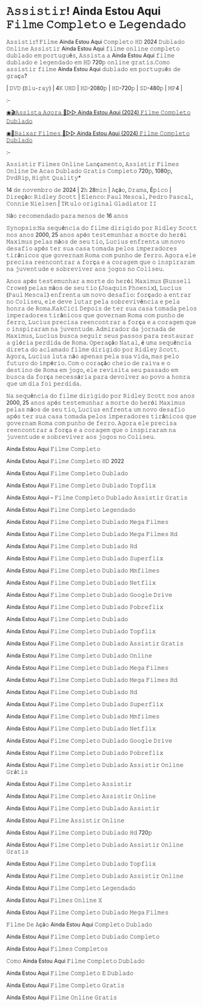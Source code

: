 # 𝙰𝚜𝚜𝚒𝚜𝚝𝚒𝚛! Ainda Estou Aqui 𝙵𝚒𝚕𝚖𝚎 𝙲𝚘𝚖𝚙𝚕𝚎𝚝𝚘 𝚎 𝙻𝚎𝚐𝚎𝚗𝚍𝚊𝚍𝚘

𝙰𝚜𝚜𝚒𝚜𝚝𝚒𝚛! 𝙵𝚒𝚕𝚖𝚎 Ainda Estou Aqui 𝙲𝚘𝚖𝚙𝚕𝚎𝚝𝚘 𝙷𝙳 2024 𝙳𝚞𝚋𝚕𝚊𝚍𝚘 𝙾𝚗𝚕𝚒𝚗𝚎 𝙰𝚜𝚜𝚒𝚜𝚝𝚒𝚛 Ainda Estou Aqui 𝚏𝚒𝚕𝚖𝚎 𝚘𝚗𝚕𝚒𝚗𝚎 𝚌𝚘𝚖𝚙𝚕𝚎𝚝𝚘 𝚍𝚞𝚋𝚕𝚊𝚍𝚘 𝚎𝚖 𝚙𝚘𝚛𝚝𝚞𝚐𝚞ê𝚜, 𝙰𝚜𝚜𝚒𝚜𝚝𝚊 𝚊 Ainda Estou Aqui 𝚏𝚒𝚕𝚖𝚎 𝚍𝚞𝚋𝚕𝚊𝚍𝚘 𝚎 𝚕𝚎𝚐𝚎𝚗𝚍𝚊𝚍𝚘 𝚎𝚖 𝙷𝙳 720𝚙 𝚘𝚗𝚕𝚒𝚗𝚎 𝚐𝚛𝚊𝚝𝚒𝚜.𝙲𝚘𝚖𝚘 𝚊𝚜𝚜𝚒𝚜𝚝𝚒𝚛 𝚏𝚒𝚕𝚖𝚎 Ainda Estou Aqui 𝚍𝚞𝚋𝚕𝚊𝚍𝚘 𝚎𝚖 𝚙𝚘𝚛𝚝𝚞𝚐𝚞ê𝚜 𝚍𝚎 𝚐𝚛𝚊ç𝚊?

| 𝙳𝚅𝙳 (𝙱𝚕𝚞-𝚛𝚊𝚢) | 4𝙺 𝚄𝙷𝙳 | 𝙷𝙳-2080𝚙 | 𝙷𝙳-720𝚙 | 𝚂𝙳-480𝚙 | 𝙼𝙿4 |

:-

[◉🎬𝙰𝚜𝚜𝚒𝚜𝚝𝚊 𝙰𝚐𝚘𝚛𝚊 🔴▷▷ Ainda Estou Aqui (2024) 𝙵𝚒𝚕𝚖𝚎 𝙲𝚘𝚖𝚙𝚕𝚎𝚝𝚘 𝙳𝚞𝚋𝚕𝚊𝚍𝚘](https://tinyurl.com/mt9cwkvk)

[◉📁𝙱𝚊𝚒𝚡𝚊𝚛 𝙵𝚒𝚕𝚖𝚎𝚜 🔴▷▷ Ainda Estou Aqui (2024) 𝙵𝚒𝚕𝚖𝚎 𝙲𝚘𝚖𝚙𝚕𝚎𝚝𝚘 𝙳𝚞𝚋𝚕𝚊𝚍𝚘](https://tinyurl.com/mt9cwkvk)

:-

𝙰𝚜𝚜𝚒𝚜𝚝𝚒𝚛 𝙵𝚒𝚕𝚖𝚎𝚜 𝙾𝚗𝚕𝚒𝚗𝚎 𝙻𝚊𝚗ç𝚊𝚖𝚎𝚗𝚝𝚘, 𝙰𝚜𝚜𝚒𝚜𝚝𝚒𝚛 𝙵𝚒𝚕𝚖𝚎𝚜 𝙾𝚗𝚕𝚒𝚗𝚎 𝙳𝚎 𝙰𝚌𝚊𝚘 𝙳𝚞𝚋𝚕𝚊𝚍𝚘 𝙶𝚛𝚊𝚝𝚒𝚜 𝙲𝚘𝚖𝚙𝚕𝚎𝚝𝚘 720𝚙, 1080𝚙, 𝙳𝚟𝚍𝚁𝚒𝚙, 𝙷𝚒𝚐𝚑𝚝 𝚀𝚞𝚊𝚕𝚒𝚝𝚢*

14 𝚍𝚎 𝚗𝚘𝚟𝚎𝚖𝚋𝚛𝚘 𝚍𝚎 2024 | 2𝚑 28𝚖𝚒𝚗 | 𝙰çã𝚘, 𝙳𝚛𝚊𝚖𝚊, É𝚙𝚒𝚌𝚘 | 𝙳𝚒𝚛𝚎çã𝚘: 𝚁𝚒𝚍𝚕𝚎𝚢 𝚂𝚌𝚘𝚝𝚝 | 𝙴𝚕𝚎𝚗𝚌𝚘: 𝙿𝚊𝚞𝚕 𝙼𝚎𝚜𝚌𝚊𝚕, 𝙿𝚎𝚍𝚛𝚘 𝙿𝚊𝚜𝚌𝚊𝚕, 𝙲𝚘𝚗𝚗𝚒𝚎 𝙽𝚒𝚎𝚕𝚜𝚎𝚗 | 𝚃í𝚝𝚞𝚕𝚘 𝚘𝚛𝚒𝚐𝚒𝚗𝚊𝚕 𝙶𝚕𝚊𝚍𝚒𝚊𝚝𝚘𝚛 𝙸𝙸

𝙽ã𝚘 𝚛𝚎𝚌𝚘𝚖𝚎𝚗𝚍𝚊𝚍𝚘 𝚙𝚊𝚛𝚊 𝚖𝚎𝚗𝚘𝚜 𝚍𝚎 16 𝚊𝚗𝚘𝚜

𝚂𝚢𝚗𝚘𝚙𝚜𝚒𝚜:𝙽𝚊 𝚜𝚎𝚚𝚞ê𝚗𝚌𝚒𝚊 𝚍𝚘 𝚏𝚒𝚕𝚖𝚎 𝚍𝚒𝚛𝚒𝚐𝚒𝚍𝚘 𝚙𝚘𝚛 𝚁𝚒𝚍𝚕𝚎𝚢 𝚂𝚌𝚘𝚝𝚝 𝚗𝚘𝚜 𝚊𝚗𝚘𝚜 2000, 25 𝚊𝚗𝚘𝚜 𝚊𝚙ó𝚜 𝚝𝚎𝚜𝚝𝚎𝚖𝚞𝚗𝚑𝚊𝚛 𝚊 𝚖𝚘𝚛𝚝𝚎 𝚍𝚘 𝚑𝚎𝚛ó𝚒 𝙼𝚊𝚡𝚒𝚖𝚞𝚜 𝚙𝚎𝚕𝚊𝚜 𝚖ã𝚘𝚜 𝚍𝚎 𝚜𝚎𝚞 𝚝𝚒𝚘, 𝙻𝚞𝚌𝚒𝚞𝚜 𝚎𝚗𝚏𝚛𝚎𝚗𝚝𝚊 𝚞𝚖 𝚗𝚘𝚟𝚘 𝚍𝚎𝚜𝚊𝚏𝚒𝚘 𝚊𝚙ó𝚜 𝚝𝚎𝚛 𝚜𝚞𝚊 𝚌𝚊𝚜𝚊 𝚝𝚘𝚖𝚊𝚍𝚊 𝚙𝚎𝚕𝚘𝚜 𝚒𝚖𝚙𝚎𝚛𝚊𝚍𝚘𝚛𝚎𝚜 𝚝𝚒𝚛â𝚗𝚒𝚌𝚘𝚜 𝚚𝚞𝚎 𝚐𝚘𝚟𝚎𝚛𝚗𝚊𝚖 𝚁𝚘𝚖𝚊 𝚌𝚘𝚖 𝚙𝚞𝚗𝚑𝚘 𝚍𝚎 𝚏𝚎𝚛𝚛𝚘. 𝙰𝚐𝚘𝚛𝚊 𝚎𝚕𝚎 𝚙𝚛𝚎𝚌𝚒𝚜𝚊 𝚛𝚎𝚎𝚗𝚌𝚘𝚗𝚝𝚛𝚊𝚛 𝚊 𝚏𝚘𝚛ç𝚊 𝚎 𝚊 𝚌𝚘𝚛𝚊𝚐𝚎𝚖 𝚚𝚞𝚎 𝚘 𝚒𝚗𝚜𝚙𝚒𝚛𝚊𝚛𝚊𝚖 𝚗𝚊 𝚓𝚞𝚟𝚎𝚗𝚝𝚞𝚍𝚎 𝚎 𝚜𝚘𝚋𝚛𝚎𝚟𝚒𝚟𝚎𝚛 𝚊𝚘𝚜 𝚓𝚘𝚐𝚘𝚜 𝚗𝚘 𝙲𝚘𝚕𝚒𝚜𝚎𝚞.

𝙰𝚗𝚘𝚜 𝚊𝚙ó𝚜 𝚝𝚎𝚜𝚝𝚎𝚖𝚞𝚗𝚑𝚊𝚛 𝚊 𝚖𝚘𝚛𝚝𝚎 𝚍𝚘 𝚑𝚎𝚛ó𝚒 𝙼𝚊𝚡𝚒𝚖𝚞𝚜 (𝚁𝚞𝚜𝚜𝚎𝚕𝚕 𝙲𝚛𝚘𝚠𝚎) 𝚙𝚎𝚕𝚊𝚜 𝚖ã𝚘𝚜 𝚍𝚎 𝚜𝚎𝚞 𝚝𝚒𝚘 (𝙹𝚘𝚊𝚚𝚞𝚒𝚗 𝙿𝚑𝚘𝚎𝚗𝚒𝚡), 𝙻𝚞𝚌𝚒𝚞𝚜 (𝙿𝚊𝚞𝚕 𝙼𝚎𝚜𝚌𝚊𝚕) 𝚎𝚗𝚏𝚛𝚎𝚗𝚝𝚊 𝚞𝚖 𝚗𝚘𝚟𝚘 𝚍𝚎𝚜𝚊𝚏𝚒𝚘: 𝚏𝚘𝚛ç𝚊𝚍𝚘 𝚊 𝚎𝚗𝚝𝚛𝚊𝚛 𝚗𝚘 𝙲𝚘𝚕𝚒𝚜𝚎𝚞, 𝚎𝚕𝚎 𝚍𝚎𝚟𝚎 𝚕𝚞𝚝𝚊𝚛 𝚙𝚎𝚕𝚊 𝚜𝚘𝚋𝚛𝚎𝚟𝚒𝚟ê𝚗𝚌𝚒𝚊 𝚎 𝚙𝚎𝚕𝚊 𝚑𝚘𝚗𝚛𝚊 𝚍𝚎 𝚁𝚘𝚖𝚊.𝙺𝚊𝚔𝙲𝚒𝚌𝚒 𝙳𝚎𝚙𝚘𝚒𝚜 𝚍𝚎 𝚝𝚎𝚛 𝚜𝚞𝚊 𝚌𝚊𝚜𝚊 𝚝𝚘𝚖𝚊𝚍𝚊 𝚙𝚎𝚕𝚘𝚜 𝚒𝚖𝚙𝚎𝚛𝚊𝚍𝚘𝚛𝚎𝚜 𝚝𝚒𝚛â𝚗𝚒𝚌𝚘𝚜 𝚚𝚞𝚎 𝚐𝚘𝚟𝚎𝚛𝚗𝚊𝚖 𝚁𝚘𝚖𝚊 𝚌𝚘𝚖 𝚙𝚞𝚗𝚑𝚘 𝚍𝚎 𝚏𝚎𝚛𝚛𝚘, 𝙻𝚞𝚌𝚒𝚞𝚜 𝚙𝚛𝚎𝚌𝚒𝚜𝚊 𝚛𝚎𝚎𝚗𝚌𝚘𝚗𝚝𝚛𝚊𝚛 𝚊 𝚏𝚘𝚛ç𝚊 𝚎 𝚊 𝚌𝚘𝚛𝚊𝚐𝚎𝚖 𝚚𝚞𝚎 𝚘 𝚒𝚗𝚜𝚙𝚒𝚛𝚊𝚛𝚊𝚖 𝚗𝚊 𝚓𝚞𝚟𝚎𝚗𝚝𝚞𝚍𝚎. 𝙰𝚍𝚖𝚒𝚛𝚊𝚍𝚘𝚛 𝚍𝚊 𝚓𝚘𝚛𝚗𝚊𝚍𝚊 𝚍𝚎 𝙼𝚊𝚡𝚒𝚖𝚞𝚜, 𝙻𝚞𝚌𝚒𝚞𝚜 𝚋𝚞𝚜𝚌𝚊 𝚜𝚎𝚐𝚞𝚒𝚛 𝚜𝚎𝚞𝚜 𝚙𝚊𝚜𝚜𝚘𝚜 𝚙𝚊𝚛𝚊 𝚛𝚎𝚜𝚝𝚊𝚞𝚛𝚊𝚛 𝚊 𝚐𝚕ó𝚛𝚒𝚊 𝚙𝚎𝚛𝚍𝚒𝚍𝚊 𝚍𝚎 𝚁𝚘𝚖𝚊. 𝙾𝚙𝚎𝚛𝚊çã𝚘 𝙽𝚊𝚝𝚊𝚕, é 𝚞𝚖𝚊 𝚜𝚎𝚚𝚞ê𝚗𝚌𝚒𝚊 𝚍𝚒𝚛𝚎𝚝𝚊 𝚍𝚘 𝚊𝚌𝚕𝚊𝚖𝚊𝚍𝚘 𝚏𝚒𝚕𝚖𝚎 𝚍𝚒𝚛𝚒𝚐𝚒𝚍𝚘 𝚙𝚘𝚛 𝚁𝚒𝚍𝚕𝚎𝚢 𝚂𝚌𝚘𝚝𝚝. 𝙰𝚐𝚘𝚛𝚊, 𝙻𝚞𝚌𝚒𝚞𝚜 𝚕𝚞𝚝𝚊 𝚗ã𝚘 𝚊𝚙𝚎𝚗𝚊𝚜 𝚙𝚎𝚕𝚊 𝚜𝚞𝚊 𝚟𝚒𝚍𝚊, 𝚖𝚊𝚜 𝚙𝚎𝚕𝚘 𝚏𝚞𝚝𝚞𝚛𝚘 𝚍𝚘 𝚒𝚖𝚙é𝚛𝚒𝚘. 𝙲𝚘𝚖 𝚘 𝚌𝚘𝚛𝚊çã𝚘 𝚌𝚑𝚎𝚒𝚘 𝚍𝚎 𝚛𝚊𝚒𝚟𝚊 𝚎 𝚘 𝚍𝚎𝚜𝚝𝚒𝚗𝚘 𝚍𝚎 𝚁𝚘𝚖𝚊 𝚎𝚖 𝚓𝚘𝚐𝚘, 𝚎𝚕𝚎 𝚛𝚎𝚟𝚒𝚜𝚒𝚝𝚊 𝚜𝚎𝚞 𝚙𝚊𝚜𝚜𝚊𝚍𝚘 𝚎𝚖 𝚋𝚞𝚜𝚌𝚊 𝚍𝚊 𝚏𝚘𝚛ç𝚊 𝚗𝚎𝚌𝚎𝚜𝚜á𝚛𝚒𝚊 𝚙𝚊𝚛𝚊 𝚍𝚎𝚟𝚘𝚕𝚟𝚎𝚛 𝚊𝚘 𝚙𝚘𝚟𝚘 𝚊 𝚑𝚘𝚗𝚛𝚊 𝚚𝚞𝚎 𝚞𝚖 𝚍𝚒𝚊 𝚏𝚘𝚒 𝚙𝚎𝚛𝚍𝚒𝚍𝚊.

𝙽𝚊 𝚜𝚎𝚚𝚞ê𝚗𝚌𝚒𝚊 𝚍𝚘 𝚏𝚒𝚕𝚖𝚎 𝚍𝚒𝚛𝚒𝚐𝚒𝚍𝚘 𝚙𝚘𝚛 𝚁𝚒𝚍𝚕𝚎𝚢 𝚂𝚌𝚘𝚝𝚝 𝚗𝚘𝚜 𝚊𝚗𝚘𝚜 2000, 25 𝚊𝚗𝚘𝚜 𝚊𝚙ó𝚜 𝚝𝚎𝚜𝚝𝚎𝚖𝚞𝚗𝚑𝚊𝚛 𝚊 𝚖𝚘𝚛𝚝𝚎 𝚍𝚘 𝚑𝚎𝚛ó𝚒 𝙼𝚊𝚡𝚒𝚖𝚞𝚜 𝚙𝚎𝚕𝚊𝚜 𝚖ã𝚘𝚜 𝚍𝚎 𝚜𝚎𝚞 𝚝𝚒𝚘, 𝙻𝚞𝚌𝚒𝚞𝚜 𝚎𝚗𝚏𝚛𝚎𝚗𝚝𝚊 𝚞𝚖 𝚗𝚘𝚟𝚘 𝚍𝚎𝚜𝚊𝚏𝚒𝚘 𝚊𝚙ó𝚜 𝚝𝚎𝚛 𝚜𝚞𝚊 𝚌𝚊𝚜𝚊 𝚝𝚘𝚖𝚊𝚍𝚊 𝚙𝚎𝚕𝚘𝚜 𝚒𝚖𝚙𝚎𝚛𝚊𝚍𝚘𝚛𝚎𝚜 𝚝𝚒𝚛â𝚗𝚒𝚌𝚘𝚜 𝚚𝚞𝚎 𝚐𝚘𝚟𝚎𝚛𝚗𝚊𝚖 𝚁𝚘𝚖𝚊 𝚌𝚘𝚖 𝚙𝚞𝚗𝚑𝚘 𝚍𝚎 𝚏𝚎𝚛𝚛𝚘. 𝙰𝚐𝚘𝚛𝚊 𝚎𝚕𝚎 𝚙𝚛𝚎𝚌𝚒𝚜𝚊 𝚛𝚎𝚎𝚗𝚌𝚘𝚗𝚝𝚛𝚊𝚛 𝚊 𝚏𝚘𝚛ç𝚊 𝚎 𝚊 𝚌𝚘𝚛𝚊𝚐𝚎𝚖 𝚚𝚞𝚎 𝚘 𝚒𝚗𝚜𝚙𝚒𝚛𝚊𝚛𝚊𝚖 𝚗𝚊 𝚓𝚞𝚟𝚎𝚗𝚝𝚞𝚍𝚎 𝚎 𝚜𝚘𝚋𝚛𝚎𝚟𝚒𝚟𝚎𝚛 𝚊𝚘𝚜 𝚓𝚘𝚐𝚘𝚜 𝚗𝚘 𝙲𝚘𝚕𝚒𝚜𝚎𝚞.

Ainda Estou Aqui 𝙵𝚒𝚕𝚖𝚎 𝙲𝚘𝚖𝚙𝚕𝚎𝚝𝚘

Ainda Estou Aqui 𝙵𝚒𝚕𝚖𝚎 𝙲𝚘𝚖𝚙𝚕𝚎𝚝𝚘 𝙷𝙳 2022

Ainda Estou Aqui 𝙵𝚒𝚕𝚖𝚎 𝙲𝚘𝚖𝚙𝚕𝚎𝚝𝚘 𝙳𝚞𝚋𝚕𝚊𝚍𝚘

Ainda Estou Aqui 𝙵𝚒𝚕𝚖𝚎 𝙲𝚘𝚖𝚙𝚕𝚎𝚝𝚘 𝙳𝚞𝚋𝚕𝚊𝚍𝚘 𝚃𝚘𝚙𝚏𝚕𝚒𝚡

Ainda Estou Aqui – 𝙵𝚒𝚕𝚖𝚎 𝙲𝚘𝚖𝚙𝚕𝚎𝚝𝚘 𝙳𝚞𝚋𝚕𝚊𝚍𝚘 𝙰𝚜𝚜𝚒𝚜𝚝𝚒𝚛 𝙶𝚛𝚊𝚝𝚒𝚜

Ainda Estou Aqui 𝙵𝚒𝚕𝚖𝚎 𝙲𝚘𝚖𝚙𝚕𝚎𝚝𝚘 𝙻𝚎𝚐𝚎𝚗𝚍𝚊𝚍𝚘

Ainda Estou Aqui 𝙵𝚒𝚕𝚖𝚎 𝙲𝚘𝚖𝚙𝚕𝚎𝚝𝚘 𝙳𝚞𝚋𝚕𝚊𝚍𝚘 𝙼𝚎𝚐𝚊 𝙵𝚒𝚕𝚖𝚎𝚜

Ainda Estou Aqui 𝙵𝚒𝚕𝚖𝚎 𝙲𝚘𝚖𝚙𝚕𝚎𝚝𝚘 𝙳𝚞𝚋𝚕𝚊𝚍𝚘 𝙼𝚎𝚐𝚊 𝙵𝚒𝚕𝚖𝚎𝚜 𝙷𝚍

Ainda Estou Aqui 𝙵𝚒𝚕𝚖𝚎 𝙲𝚘𝚖𝚙𝚕𝚎𝚝𝚘 𝙳𝚞𝚋𝚕𝚊𝚍𝚘 𝙷𝚍

Ainda Estou Aqui 𝙵𝚒𝚕𝚖𝚎 𝙲𝚘𝚖𝚙𝚕𝚎𝚝𝚘 𝙳𝚞𝚋𝚕𝚊𝚍𝚘 𝚂𝚞𝚙𝚎𝚛𝚏𝚕𝚒𝚡

Ainda Estou Aqui 𝙵𝚒𝚕𝚖𝚎 𝙲𝚘𝚖𝚙𝚕𝚎𝚝𝚘 𝙳𝚞𝚋𝚕𝚊𝚍𝚘 𝙼𝚖𝚏𝚒𝚕𝚖𝚎𝚜

Ainda Estou Aqui 𝙵𝚒𝚕𝚖𝚎 𝙲𝚘𝚖𝚙𝚕𝚎𝚝𝚘 𝙳𝚞𝚋𝚕𝚊𝚍𝚘 𝙽𝚎𝚝𝚏𝚕𝚒𝚡

Ainda Estou Aqui 𝙵𝚒𝚕𝚖𝚎 𝙲𝚘𝚖𝚙𝚕𝚎𝚝𝚘 𝙳𝚞𝚋𝚕𝚊𝚍𝚘 𝙶𝚘𝚘𝚐𝚕𝚎 𝙳𝚛𝚒𝚟𝚎

Ainda Estou Aqui 𝙵𝚒𝚕𝚖𝚎 𝙲𝚘𝚖𝚙𝚕𝚎𝚝𝚘 𝙳𝚞𝚋𝚕𝚊𝚍𝚘 𝙿𝚘𝚋𝚛𝚎𝚏𝚕𝚒𝚡

Ainda Estou Aqui 𝙵𝚒𝚕𝚖𝚎 𝙲𝚘𝚖𝚙𝚕𝚎𝚝𝚘 𝙳𝚞𝚋𝚕𝚊𝚍𝚘

Ainda Estou Aqui 𝙵𝚒𝚕𝚖𝚎 𝙲𝚘𝚖𝚙𝚕𝚎𝚝𝚘 𝙳𝚞𝚋𝚕𝚊𝚍𝚘 𝚃𝚘𝚙𝚏𝚕𝚒𝚡

Ainda Estou Aqui 𝙵𝚒𝚕𝚖𝚎 𝙲𝚘𝚖𝚙𝚕𝚎𝚝𝚘 𝙳𝚞𝚋𝚕𝚊𝚍𝚘 𝙰𝚜𝚜𝚒𝚜𝚝𝚒𝚛 𝙶𝚛𝚊𝚝𝚒𝚜

Ainda Estou Aqui 𝙵𝚒𝚕𝚖𝚎 𝙲𝚘𝚖𝚙𝚕𝚎𝚝𝚘 𝙳𝚞𝚋𝚕𝚊𝚍𝚘 𝙾𝚗𝚕𝚒𝚗𝚎

Ainda Estou Aqui 𝙵𝚒𝚕𝚖𝚎 𝙲𝚘𝚖𝚙𝚕𝚎𝚝𝚘 𝙳𝚞𝚋𝚕𝚊𝚍𝚘 𝙼𝚎𝚐𝚊 𝙵𝚒𝚕𝚖𝚎𝚜

Ainda Estou Aqui 𝙵𝚒𝚕𝚖𝚎 𝙲𝚘𝚖𝚙𝚕𝚎𝚝𝚘 𝙳𝚞𝚋𝚕𝚊𝚍𝚘 𝙼𝚎𝚐𝚊 𝙵𝚒𝚕𝚖𝚎𝚜 𝙷𝚍

Ainda Estou Aqui 𝙵𝚒𝚕𝚖𝚎 𝙲𝚘𝚖𝚙𝚕𝚎𝚝𝚘 𝙳𝚞𝚋𝚕𝚊𝚍𝚘 𝙷𝚍

Ainda Estou Aqui 𝙵𝚒𝚕𝚖𝚎 𝙲𝚘𝚖𝚙𝚕𝚎𝚝𝚘 𝙳𝚞𝚋𝚕𝚊𝚍𝚘 𝚂𝚞𝚙𝚎𝚛𝚏𝚕𝚒𝚡

Ainda Estou Aqui 𝙵𝚒𝚕𝚖𝚎 𝙲𝚘𝚖𝚙𝚕𝚎𝚝𝚘 𝙳𝚞𝚋𝚕𝚊𝚍𝚘 𝙼𝚖𝚏𝚒𝚕𝚖𝚎𝚜

Ainda Estou Aqui 𝙵𝚒𝚕𝚖𝚎 𝙲𝚘𝚖𝚙𝚕𝚎𝚝𝚘 𝙳𝚞𝚋𝚕𝚊𝚍𝚘 𝙽𝚎𝚝𝚏𝚕𝚒𝚡

Ainda Estou Aqui 𝙵𝚒𝚕𝚖𝚎 𝙲𝚘𝚖𝚙𝚕𝚎𝚝𝚘 𝙳𝚞𝚋𝚕𝚊𝚍𝚘 𝙶𝚘𝚘𝚐𝚕𝚎 𝙳𝚛𝚒𝚟𝚎

Ainda Estou Aqui 𝙵𝚒𝚕𝚖𝚎 𝙲𝚘𝚖𝚙𝚕𝚎𝚝𝚘 𝙳𝚞𝚋𝚕𝚊𝚍𝚘 𝙿𝚘𝚋𝚛𝚎𝚏𝚕𝚒𝚡

Ainda Estou Aqui 𝙵𝚒𝚕𝚖𝚎 𝙲𝚘𝚖𝚙𝚕𝚎𝚝𝚘 𝙳𝚞𝚋𝚕𝚊𝚍𝚘 𝙰𝚜𝚜𝚒𝚜𝚝𝚒𝚛 𝙾𝚗𝚕𝚒𝚗𝚎 𝙶𝚛á𝚝𝚒𝚜

Ainda Estou Aqui 𝙵𝚒𝚕𝚖𝚎 𝙲𝚘𝚖𝚙𝚕𝚎𝚝𝚘 𝙰𝚜𝚜𝚒𝚜𝚝𝚒𝚛

Ainda Estou Aqui 𝙵𝚒𝚕𝚖𝚎 𝙲𝚘𝚖𝚙𝚕𝚎𝚝𝚘 𝙰𝚜𝚜𝚒𝚜𝚝𝚒𝚛 𝙾𝚗𝚕𝚒𝚗𝚎

Ainda Estou Aqui 𝙵𝚒𝚕𝚖𝚎 𝙲𝚘𝚖𝚙𝚕𝚎𝚝𝚘 𝙳𝚞𝚋𝚕𝚊𝚍𝚘 𝙰𝚜𝚜𝚒𝚜𝚝𝚒𝚛

Ainda Estou Aqui 𝙵𝚒𝚕𝚖𝚎 𝙰𝚜𝚜𝚒𝚜𝚝𝚒𝚛 𝙾𝚗𝚕𝚒𝚗𝚎

Ainda Estou Aqui 𝙵𝚒𝚕𝚖𝚎 𝙲𝚘𝚖𝚙𝚕𝚎𝚝𝚘 𝙳𝚞𝚋𝚕𝚊𝚍𝚘 𝙷𝚍 720𝚙

Ainda Estou Aqui 𝙵𝚒𝚕𝚖𝚎 𝙲𝚘𝚖𝚙𝚕𝚎𝚝𝚘 𝙳𝚞𝚋𝚕𝚊𝚍𝚘 𝙰𝚜𝚜𝚒𝚜𝚝𝚒𝚛 𝙾𝚗𝚕𝚒𝚗𝚎 𝙶𝚛𝚊𝚝𝚒𝚜

Ainda Estou Aqui 𝙵𝚒𝚕𝚖𝚎 𝙲𝚘𝚖𝚙𝚕𝚎𝚝𝚘 𝙳𝚞𝚋𝚕𝚊𝚍𝚘 𝚃𝚘𝚙𝚏𝚕𝚒𝚡

Ainda Estou Aqui 𝙵𝚒𝚕𝚖𝚎 𝙲𝚘𝚖𝚙𝚕𝚎𝚝𝚘 𝙳𝚞𝚋𝚕𝚊𝚍𝚘 𝙰𝚜𝚜𝚒𝚜𝚝𝚒𝚛 𝙾𝚗𝚕𝚒𝚗𝚎

Ainda Estou Aqui 𝙵𝚒𝚕𝚖𝚎 𝙲𝚘𝚖𝚙𝚕𝚎𝚝𝚘 𝙻𝚎𝚐𝚎𝚗𝚍𝚊𝚍𝚘

Ainda Estou Aqui 𝙵𝚒𝚕𝚖𝚎𝚜 𝙾𝚗𝚕𝚒𝚗𝚎 𝚇

Ainda Estou Aqui 𝙵𝚒𝚕𝚖𝚎 𝙲𝚘𝚖𝚙𝚕𝚎𝚝𝚘 𝙳𝚞𝚋𝚕𝚊𝚍𝚘 𝙼𝚎𝚐𝚊 𝙵𝚒𝚕𝚖𝚎𝚜

𝙵𝚒𝚕𝚖𝚎 𝙳𝚎 𝙰çã𝚘 Ainda Estou Aqui 𝙲𝚘𝚖𝚙𝚕𝚎𝚝𝚘 𝙳𝚞𝚋𝚕𝚊𝚍𝚘

Ainda Estou Aqui 𝙵𝚒𝚕𝚖𝚎 𝙲𝚘𝚖𝚙𝚕𝚎𝚝𝚘 𝙳𝚞𝚋𝚕𝚊𝚍𝚘 𝙲𝚘𝚖𝚙𝚕𝚎𝚝𝚘

Ainda Estou Aqui 𝙵𝚒𝚕𝚖𝚎𝚜 𝙲𝚘𝚖𝚙𝚕𝚎𝚝𝚘𝚜

𝙲𝚘𝚖𝚘 Ainda Estou Aqui 𝙵𝚒𝚕𝚖𝚎 𝙲𝚘𝚖𝚙𝚕𝚎𝚝𝚘 𝙳𝚞𝚋𝚕𝚊𝚍𝚘

Ainda Estou Aqui 𝙵𝚒𝚕𝚖𝚎 𝙲𝚘𝚖𝚙𝚕𝚎𝚝𝚘 𝙴 𝙳𝚞𝚋𝚕𝚊𝚍𝚘

Ainda Estou Aqui 𝙵𝚒𝚕𝚖𝚎 𝙲𝚘𝚖𝚙𝚕𝚎𝚝𝚘 𝙶𝚛𝚊𝚝𝚒𝚜

Ainda Estou Aqui 𝙵𝚒𝚕𝚖𝚎 𝙾𝚗𝚕𝚒𝚗𝚎 𝙶𝚛𝚊𝚝𝚒𝚜

